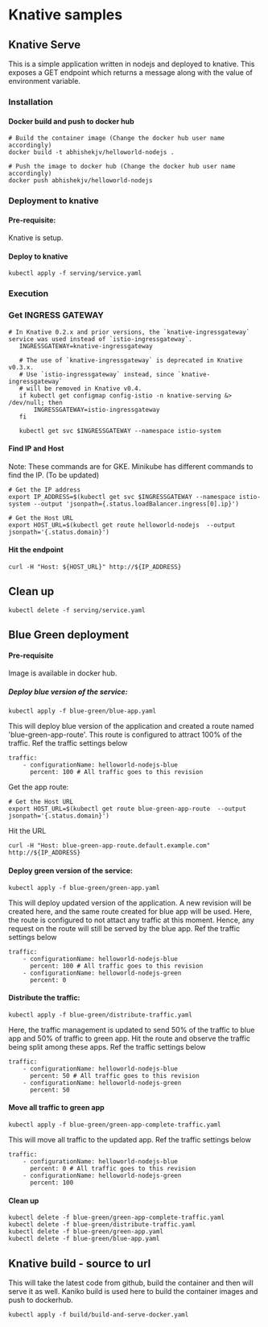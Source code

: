 # Knative samples

## Knative Serve

This is a simple application written in nodejs and deployed to knative. This exposes a GET endpoint which returns a message along with the value of environment variable.

### Installation

#### Docker build and push to docker hub

```
# Build the container image (Change the docker hub user name accordingly)
docker build -t abhishekjv/helloworld-nodejs .

# Push the image to docker hub (Change the docker hub user name accordingly)
docker push abhishekjv/helloworld-nodejs
```

### Deployment to knative

#### Pre-requisite:

Knative is setup.

#### Deploy to knative

```
kubectl apply -f serving/service.yaml
```

### Execution

### Get INGRESS GATEWAY

```
# In Knative 0.2.x and prior versions, the `knative-ingressgateway` service was used instead of `istio-ingressgateway`.
   INGRESSGATEWAY=knative-ingressgateway

   # The use of `knative-ingressgateway` is deprecated in Knative v0.3.x.
   # Use `istio-ingressgateway` instead, since `knative-ingressgateway`
   # will be removed in Knative v0.4.
   if kubectl get configmap config-istio -n knative-serving &> /dev/null; then
       INGRESSGATEWAY=istio-ingressgateway
   fi

   kubectl get svc $INGRESSGATEWAY --namespace istio-system
```

#### Find IP and Host

Note: These commands are for GKE. Minikube has different commands to find the IP. (To be updated)

```
# Get the IP address
export IP_ADDRESS=$(kubectl get svc $INGRESSGATEWAY --namespace istio-system --output 'jsonpath={.status.loadBalancer.ingress[0].ip}')

# Get the Host URL
export HOST_URL=$(kubectl get route helloworld-nodejs  --output jsonpath='{.status.domain}')
```

#### Hit the endpoint

```
curl -H "Host: ${HOST_URL}" http://${IP_ADDRESS}
```

## Clean up

```
kubectl delete -f serving/service.yaml
```

## Blue Green deployment

#### Pre-requisite

Image is available in docker hub.

##### Deploy blue version of the service:

```
kubectl apply -f blue-green/blue-app.yaml
```

This will deploy blue version of the application and created a route named 'blue-green-app-route'.
This route is configured to attract 100% of the traffic. Ref the traffic settings below

```
traffic:
    - configurationName: helloworld-nodejs-blue
      percent: 100 # All traffic goes to this revision
```

Get the app route:

```
# Get the Host URL
export HOST_URL=$(kubectl get route blue-green-app-route  --output jsonpath='{.status.domain}')
```

Hit the URL

```
curl -H "Host: blue-green-app-route.default.example.com" http://${IP_ADDRESS}
```

#### Deploy green version of the service:

```
kubectl apply -f blue-green/green-app.yaml
```

This will deploy updated version of the application. A new revision will be created here, and the same route created for blue app will be used. Here, the route is configured to not attact any traffic at this moment. Hence, any request on the route will still be served by the blue app. Ref the traffic settings below

```
traffic:
    - configurationName: helloworld-nodejs-blue
      percent: 100 # All traffic goes to this revision
    - configurationName: helloworld-nodejs-green
      percent: 0
```

#### Distribute the traffic:

```
kubectl apply -f blue-green/distribute-traffic.yaml
```

Here, the traffic management is updated to send 50% of the traffic to blue app and 50% of traffic to green app. Hit the route and observe the traffic being split among these apps. Ref the traffic settings below

```
traffic:
    - configurationName: helloworld-nodejs-blue
      percent: 50 # All traffic goes to this revision
    - configurationName: helloworld-nodejs-green
      percent: 50
```

#### Move all traffic to green app

```
kubectl apply -f blue-green/green-app-complete-traffic.yaml
```

This will move all traffic to the updated app. Ref the traffic settings below

```
traffic:
    - configurationName: helloworld-nodejs-blue
      percent: 0 # All traffic goes to this revision
    - configurationName: helloworld-nodejs-green
      percent: 100
```

#### Clean up

```
kubectl delete -f blue-green/green-app-complete-traffic.yaml
kubectl delete -f blue-green/distribute-traffic.yaml
kubectl delete -f blue-green/green-app.yaml
kubectl delete -f blue-green/blue-app.yaml
```

## Knative build - source to url

This will take the latest code from github, build the container and then will serve it as well.
Kaniko build is used here to build the container images and push to dockerhub.

```
kubectl apply -f build/build-and-serve-docker.yaml
```

